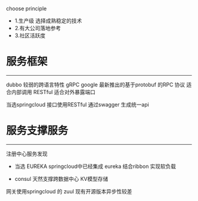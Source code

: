 choose principle

* 1.生产级 选择成熟稳定的技术
* 2.有大公司落地参考
* 3.社区活跃度



# 服务框架
----

dubbo 较弱的跨语言特性
gRPC google 最新推出的基于protobuf  的RPC 协议 适合内部调用
RESTful 适合对外暴露端口


当选springcloud  接口使用RESTful 通过swagger 生成统一api

# 服务支撑服务
-----
注册中心服务发现

* 当选 EUREKA springcloud中已经集成 eureka 结合ribbon 实现软负载

* consul 天然支撑跨数据中心 KV模型存储

网关使用springcloud 的 zuul 现有开源版本异步性较差

